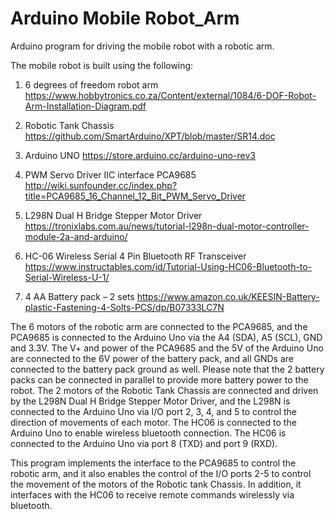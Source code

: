 # Arduino Mobile Robot_Arm
Arduino program for driving the mobile robot with a robotic arm.

The mobile robot is built using the following:
1. 6 degrees of freedom robot arm 
https://www.hobbytronics.co.za/Content/external/1084/6-DOF-Robot-Arm-Installation-Diagram.pdf

2. Robotic Tank Chassis 
https://github.com/SmartArduino/XPT/blob/master/SR14.doc

3. Arduino UNO 
https://store.arduino.cc/arduino-uno-rev3	

4. PWM Servo Driver IIC interface PCA9685
http://wiki.sunfounder.cc/index.php?title=PCA9685_16_Channel_12_Bit_PWM_Servo_Driver

5. L298N Dual H Bridge Stepper Motor Driver
https://tronixlabs.com.au/news/tutorial-l298n-dual-motor-controller-module-2a-and-arduino/

6. HC-06 Wireless Serial 4 Pin Bluetooth RF Transceiver 
https://www.instructables.com/id/Tutorial-Using-HC06-Bluetooth-to-Serial-Wireless-U-1/

7. 4 AA Battery pack – 2 sets
https://www.amazon.co.uk/KEESIN-Battery-plastic-Fastening-4-Solts-PCS/dp/B07333LC7N

The 6 motors of the robotic arm are connected to the PCA9685, and the PCA9685 is connected to the Arduino Uno via the A4 (SDA), A5 (SCL), GND and 3.3V. The V+ and power of the PCA9685 and the 5V of the Arduino Uno are connected to the 6V power of the battery pack, and all GNDs are connected to the battery pack ground as well.
Please note that the 2 battery packs can be connected in parallel to provide more battery power to the robot.
The 2 motors of the Robotic Tank Chassis are connected and driven by the L298N Dual H Bridge Stepper Motor Driver, and the L298N is connected to the Arduino Uno via I/O port 2, 3, 4, and 5 to control the direction of movements of each motor.
The HC06 is connected to the Arduino Uno to enable wireless bluetooth connection. The HC06 is connected to the Arduino Uno via port 8 (TXD) and port 9 (RXD).

This program implements the interface to the PCA9685 to control the robotic arm, and it also enables the control of the I/O ports 2-5 to control the movement of the motors of the Robotic tank Chassis. In addition, it interfaces with the HC06 to receive remote commands wirelessly via bluetooth. 
